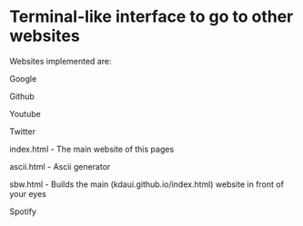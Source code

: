 <h1>Terminal-like interface to go to other websites</h1>

Websites implemented are:

Google

Github

Youtube

Twitter

index.html - The main website of this pages

ascii.html - Ascii generator

sbw.html - Builds the main (kdaui.github.io/index.html) website in front of your eyes

Spotify
